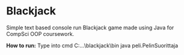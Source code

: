 # Blackjack

Simple text based console run Blackjack game made using Java for CompSci OOP coursework.

**How to run:** Type into cmd C:\...\blackjack\bin java peli.PelinSuorittaja
